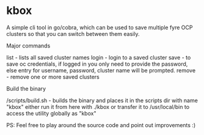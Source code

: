 # kbox
A simple cli tool in go/cobra, which can be used to save multiple fyre OCP clusters so that you can switch between them easily.


Major commands

list    - lists all saved cluster names
login   - login to a saved cluster
save    - to save oc credentials, if logged in you only need to provide the password, else entry for username, password, cluster name will be prompted.
remove  - remove one or more saved clusters 

Build the binary

/scripts/build.sh - builds the binary and places it in the scripts dir with name "kbox"
either run it from here with ./kbox or transfer it to /usr/local/bin to access the utility globally as "kbox"




PS: Feel free to play around the source code and point out improvements :)